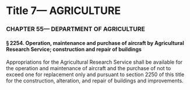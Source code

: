 
# Title 7— AGRICULTURE
### CHAPTER 55— DEPARTMENT OF AGRICULTURE
#### § 2254. Operation, maintenance and purchase of aircraft by Agricultural Research Service; construction and repair of buildings

Appropriations for the Agricultural Research Service shall be available for the operation and maintenance of aircraft and the purchase of not to exceed one for replacement only and pursuant to section 2250 of this title for the construction, alteration, and repair of buildings and improvements.
